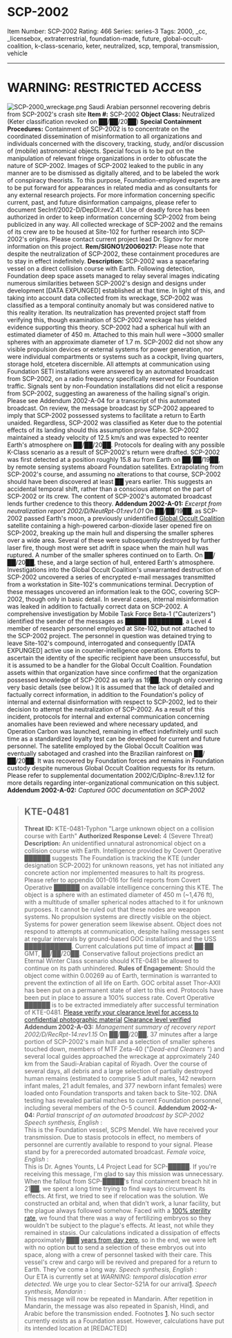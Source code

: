 # SCP-2002
Item Number: SCP-2002
Rating: 466
Series: series-3
Tags: 2000, _cc, _licensebox, extraterrestrial, foundation-made, future, global-occult-coalition, k-class-scenario, keter, neutralized, scp, temporal, transmission, vehicle

---

# WARNING: RESTRICTED ACCESS
![SCP-2000_wreckage.png](https://scp-wiki.wdfiles.com/local--files/scp-2002/SCP-2000_wreckage.png)
Saudi Arabian personnel recovering debris from SCP-2002's crash site
**Item #:** SCP-2002
**Object Class:** Neutralized (Keter classification revoked on ██/██/20██)
**Special Containment Procedures:** Containment of SCP-2002 is to concentrate on the coordinated dissemination of misinformation to all organizations and individuals concerned with the discovery, tracking, study, and/or discussion of (mobile) astronomical objects. Special focus is to be put on the manipulation of relevant fringe organizations in order to obfuscate the nature of SCP-2002.
Images of SCP-2002 leaked to the public in any manner are to be dismissed as digitally altered, and to be labeled the work of conspiracy theorists. To this purpose, Foundation-employed experts are to be put forward for appearances in related media and as consultants for any external research projects.
For more information concerning specific current, past, and future disinformation campaigns, please refer to document SecInf/2002-D/DepDI:rev2.41. Use of deadly force has been authorized in order to keep information concerning SCP-2002 from being publicized in any way.
All collected wreckage of SCP-2002 and the remains of its crew are to be housed at Site-102 for further research into SCP-2002's origins. Please contact current project lead Dr. Signov for more information on this project.
**Rem/SIGNO1/20060217:** Please note that despite the neutralization of SCP-2002, these containment procedures are to stay in effect indefinitely.
**Description:** SCP-2002 was a spacefaring vessel on a direct collision course with Earth. Following detection, Foundation deep space assets managed to relay several images indicating numerous similarities between SCP-2002's design and designs under development [DATA EXPUNGED] established at that time. In light of this, and taking into account data collected from its wreckage, SCP-2002 was classified as a temporal continuity anomaly but was considered native to this reality iteration. Its neutralization has prevented project staff from verifying this, though examination of SCP-2002 wreckage has yielded evidence supporting this theory.
SCP-2002 had a spherical hull with an estimated diameter of 450 m. Attached to this main hull were ~3000 smaller spheres with an approximate diameter of 1.7 m. SCP-2002 did not show any visible propulsion devices or external systems for power generation, nor were individual compartments or systems such as a cockpit, living quarters, storage hold, etcetera discernible.
All attempts at communication using Foundation SETI installations were answered by an automated broadcast from SCP-2002, on a radio frequency specifically reserved for Foundation traffic. Signals sent by non-Foundation installations did not elicit a response from SCP-2002, suggesting an awareness of the hailing signal's origin. Please see Addendum 2002-A-04 for a transcript of this automated broadcast.
On review, the message broadcast by SCP-2002 appeared to imply that SCP-2002 possessed systems to facilitate a return to Earth unaided. Regardless, SCP-2002 was classified as Keter due to the potential effects of its landing should this assumption prove false. SCP-2002 maintained a steady velocity of 12.5 km/s and was expected to reenter Earth's atmosphere on ██/██/20██. Protocols for dealing with any possible K-Class scenario as a result of SCP-2002's return were drafted.
SCP-2002 was first detected at a position roughly 15.8 au from Earth on ██/██/19██, by remote sensing systems aboard Foundation satellites. Extrapolating from SCP-2002's course, and assuming no alterations to that course, SCP-2002 should have been discovered at least ██ years earlier. This suggests an accidental temporal shift, rather than a conscious attempt on the part of SCP-2002 or its crew. The content of SCP-2002's automated broadcast lends further credence to this theory.
**Addendum 2002-A-01:** _Excerpt from neutralization report 2002/D/NeutRpt-01:rev1.01_
On ██/██/19██, as SCP-2002 passed Earth's moon, a previously unidentified [Global Occult Coalition](/goc-hub-page) satellite containing a high-powered carbon-dioxide laser opened fire on SCP-2002, breaking up the main hull and dispersing the smaller spheres over a wide area. Several of these were subsequently destroyed by further laser fire, though most were set adrift in space when the main hull was ruptured. A number of the smaller spheres continued on to Earth. On ██/██/20██, these, and a large section of hull, entered Earth's atmosphere.
Investigations into the Global Occult Coalition's unwarranted destruction of SCP-2002 uncovered a series of encrypted e-mail messages transmitted from a workstation in Site-102's communications terminal. Decryption of these messages uncovered an information leak to the GOC, covering SCP-2002, though only in basic detail. In several cases, internal misinformation was leaked in addition to factually correct data on SCP-2002.
A comprehensive investigation by Mobile Task Force Beta-1 ("Cauterizers") identified the sender of the messages as █████ ████████, a Level 4 member of research personnel employed at Site-102, but not attached to the SCP-2002 project. The personnel in question was detained trying to leave Site-102's compound, interrogated and consequently [DATA EXPUNGED] active use in counter-intelligence operations. Efforts to ascertain the identity of the specific recipient have been unsuccessful, but it is assumed to be a handler for the Global Occult Coalition. Foundation assets within that organization have since confirmed that the organization possessed knowledge of SCP-2002 as early as 19██, though only covering very basic details (see below.) It is assumed that the lack of detailed and factually correct information, in addition to the Foundation's policy of internal and external disinformation with respect to SCP-2002, led to their decision to attempt the neutralization of SCP-2002.
As a result of this incident, protocols for internal and external communication concerning anomalies have been reviewed and where necessary updated, and Operation Carbon was launched, remaining in effect indefinitely until such time as a standardized loyalty test can be developed for current and future personnel.
The satellite employed by the Global Occult Coalition was eventually sabotaged and crashed into the Brazilian rainforest on ██/██/20██. It was recovered by Foundation forces and remains in Foundation custody despite numerous Global Occult Coalition requests for its return. Please refer to supplemental documentation 2002/C/DipInc-8:rev.1.12 for more details regarding inter-organizational communication on this subject.
**Addendum 2002-A-02:** _Captured GOC documentation on SCP-2002_
> ## KTE-0481
> **Threat ID:** KTE-0481-Typhon "Large unknown object on a collision course with Earth"
> **Authorized Response Level:** 4 (Severe Threat)
> **Description:** An unidentified unnatural astronomical object on a collision course with Earth. Intelligence provided by Covert Operative ██████ suggests The Foundation is tracking the KTE (under designation SCP-2002) for unknown reasons, yet has not initiated any concrete action nor implemented measures to halt its progress. Please refer to appendix 001-016 for field reports from Covert Operative ██████ on available intelligence concerning this KTE.
> The object is a sphere with an estimated diameter of 450 m (~1,476 ft), with a multitude of smaller spherical nodes attached to it for unknown purposes. It cannot be ruled out that these nodes are weapon systems. No propulsion systems are directly visible on the object. Systems for power generation seem likewise absent.
> Object does not respond to attempts at communication, despite hailing messages sent at regular intervals by ground-based GOC installations and the USS ███████████.
> Current calculations put time of impact at ██:██ GMT, ██/██/20██. Conservative fallout projections predict an Eternal Winter Class scenario should KTE-0481 be allowed to continue on its path unhindered.
> **Rules of Engagement:** Should the object come within 0.00269 au of Earth, termination is warranted to prevent the extinction of all life on Earth. GOC orbital asset Thor-AXII has been put on a permanent state of alert to this end. Protocols have been put in place to assure a 100% success rate. Covert Operative ██████ is to be extracted immediately after successful termination of KTE-0481.
[Please verify your clearance level for access to confidential photographic material](javascript:;)
[Clearance level verified](javascript:;)
**Addendum 2002-A-03:** _Management summary of recovery report 2002/D/RecRpt-14:rev1.15_
On ██/██/20██, 37 minutes after a large portion of SCP-2002's main hull and a selection of smaller spheres touched down, members of MTF Zeta-40 ("_Dead-end Cleaners_ ") and several local guides approached the wreckage at approximately 240 km from the Saudi-Arabian capital of Riyadh. Over the course of several days, all debris and a large selection of partially destroyed human remains (estimated to comprise 5 adult males, 142 newborn infant males, 21 adult females, and 377 newborn infant females) were loaded onto Foundation transports and taken back to Site-102. DNA testing has revealed partial matches to current Foundation personnel, including several members of the O-5 council.
**Addendum 2002-A-04:** _Partial transcript of an automated broadcast by SCP-2002_
> _Speech synthesis, English_ :  
>  This is the Foundation vessel, SCPS Mendel. We have received your transmission. Due to stasis protocols in effect, no members of personnel are currently available to respond to your signal. Please stand by for a prerecorded automated broadcast.
> _Female voice, English_ :  
>  This is Dr. Agnes Younts, L4 Project Lead for SCP-█████. If you're receiving this message, I'm glad to say this mission was unnecessary. When the fallout from SCP-█████'s final containment breach hit in 21██, we spent a long time trying to find ways to circumvent its effects. At first, we tried to see if relocation was the solution. We constructed an orbital and, when that didn't work, a lunar facility, but the plague always followed somehow. Faced with a [100% sterility rate](/scp-1322), we found that there was a way of fertilizing embryos so they wouldn't be subject to the plague's effects. At least, not while they remained in stasis. Our calculations indicated a dissipation of effects approximately ███ [years from day zero](/scp-2003), so in the end, we were left with no option but to send a selection of these embryos out into space, along with a crew of personnel tasked with their care. This vessel's crew and cargo will be revived and prepared for a return to Earth. They've come a long way.
> _Speech synthesis, English_ :  
>  Our ETA is currently set at _WARNING: temporal dislocation error detected_. We urge you to clear Sector-521A for our arrival[1](javascript:;).
> _Speech synthesis, Mandarin_ :  
>  This message will now be repeated in Mandarin.
After repetition in Mandarin, the message was also repeated in Spanish, Hindi, and Arabic before the transmission ended.
Footnotes
[1](javascript:;). No such sector currently exists as a Foundation asset. However, calculations have put its intended location at [REDACTED]
